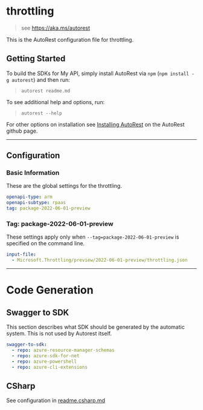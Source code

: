 # throttling

> see https://aka.ms/autorest

This is the AutoRest configuration file for throttling.

## Getting Started

To build the SDKs for My API, simply install AutoRest via `npm` (`npm install -g autorest`) and then run:

> `autorest readme.md`

To see additional help and options, run:

> `autorest --help`

For other options on installation see [Installing AutoRest](https://aka.ms/autorest/install) on the AutoRest github page.

---

## Configuration

### Basic Information

These are the global settings for the throttling.

```yaml
openapi-type: arm
openapi-subtype: rpaas
tag: package-2022-06-01-preview
```

### Tag: package-2022-06-01-preview

These settings apply only when `--tag=package-2022-06-01-preview` is specified on the command line.

```yaml $(tag) == 'package-2022-06-01-preview'
input-file:
  - Microsoft.Throttling/preview/2022-06-01-preview/throttling.json
```

---

# Code Generation

## Swagger to SDK

This section describes what SDK should be generated by the automatic system.
This is not used by Autorest itself.

```yaml $(swagger-to-sdk)
swagger-to-sdk:
  - repo: azure-resource-manager-schemas
  - repo: azure-sdk-for-net
  - repo: azure-powershell
  - repo: azure-cli-extensions
```

## CSharp

See configuration in [readme.csharp.md](./readme.csharp.md)
